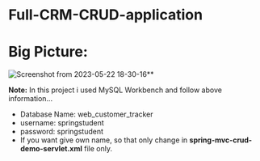 # Full-CRM-CRUD-application
# Big Picture: 
![Screenshot from 2023-05-22 18-30-16](https://github.com/Utsav-7/Customer-Relationship-Manager-CRUD/assets/98468952/10cf4eae-fa8e-4722-a5b9-06db2d1adbe1)**

**Note:** In this project i used MySQL Workbench and follow above information...<br>
- Database Name: web_customer_tracker
- username: springstudent
- password: springstudent
- If you want give own name, so that only change in **spring-mvc-crud-demo-servlet.xml** file only.
